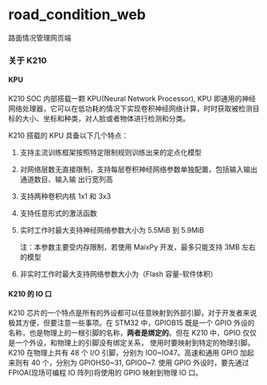 # road_condition_web
路面情况管理网页端

### 关于 K210

#### KPU

K210 SOC 内部搭载一颗 KPU(Neural Network Processor), KPU 即通用的神经网络处理器，它可以在低功耗的情况下实现卷积神经网络计算，时时获取被检测目标的大小、坐标和种类，对人脸或者物体进行检测和分类。

K210 搭载的 KPU 具备以下几个特点：

1. 支持主流训练框架按照特定限制规则训练出来的定点化模型

2. 对网络层数无直接限制，支持每层卷积神经网络参数单独配置，包括输入输出通道数目、输入输 出行宽列高

3. 支持两种卷积内核 1x1 和 3x3

4. 支持任意形式的激活函数

5. 实时工作时最大支持神经网络参数大小为 5.5MiB 到 5.9MiB

   注：本参数主要受内存限制，若使用 MaixPy 开发，最多只能支持 3MB 左右的模型

6. 非实时工作时最大支持网络参数大小为（Flash 容量-软件体积）

#### K210 的 IO 口

K210 芯片的一个特点是所有的外设都可以任意映射到外部引脚，对于开发者来说极其方便，但要注意一些事项。在 STM32 中，GPIOB15 既是一个 GPIO 外设的名称，也是物理上的一根引脚的名称，**两者是绑定的**。但在 K210 中，GPIO 仅仅是一个外设，和物理上的引脚没有绑定关系， 使用时要映射到特定的物理引脚。K210 在物理上共有 48 个 I/O 引脚，分别为 IO0~IO47。高速和通用 GPIO 加起来则有 40 个，分别为 GPIOHS0~31, GPIO0~7. 使用 GPIO 外设时，要先通过 FPIOA(现场可编程 IO 阵列)将使用的 GPIO 映射到物理 IO 口。 